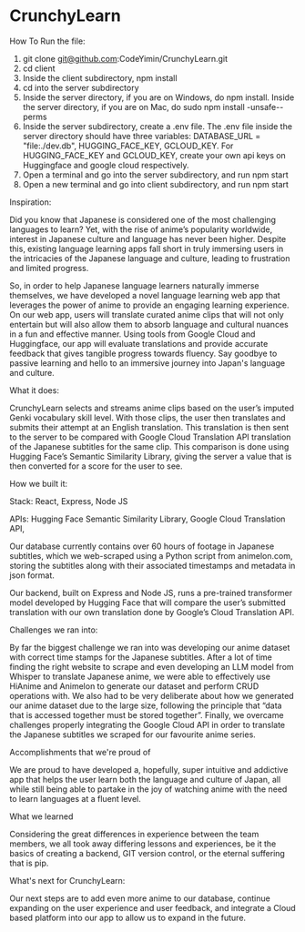 # CrunchyLearn

How To Run the file:

1. git clone git@github.com:CodeYimin/CrunchyLearn.git
2. cd client
3. Inside the client subdirectory, npm install
4. cd into the server subdirectory
5. Inside the server directory, if you are on Windows, do npm install. Inside the server directory, if you are on Mac, do sudo npm install -unsafe--perms
6. Inside the server subdirectory, create a .env file. The .env file inside the server directory should have three variables: DATABASE_URL = "file:./dev.db", HUGGING_FACE_KEY, GCLOUD_KEY. For HUGGING_FACE_KEY and GCLOUD_KEY, create your own api keys on Huggingface and google cloud respectively.
7. Open a terminal and go into the server subdirectory, and run npm start
8. Open a new terminal and go into client subdirectory, and run npm start
 
Inspiration:

Did you know that Japanese is considered one of the most challenging languages to learn? Yet, with the rise of anime’s popularity worldwide, interest in Japanese culture and language has never been higher. Despite this, existing language learning apps fall short in truly immersing users in the intricacies of the Japanese language and culture, leading to frustration and limited progress.

So, in order to help Japanese language learners naturally immerse themselves, we have developed a novel language learning web app that leverages the power of anime to provide an engaging learning experience. On our web app, users will translate curated anime clips that will not only entertain but will also allow them to absorb language and cultural nuances in a fun and effective manner. Using tools from Google Cloud and Huggingface, our app will evaluate translations and provide accurate feedback that gives tangible progress towards fluency. Say goodbye to passive learning and hello to an immersive journey into Japan's language and culture.

What it does:

CrunchyLearn selects and streams anime clips based on the user’s imputed Genki vocabulary skill level. With those clips, the user then translates and submits their attempt at an English translation. This translation is then sent to the server to be compared with Google Cloud Translation API translation of the Japanese subtitles for the same clip. This comparison is done using Hugging Face’s Semantic Similarity Library, giving the server a value that is then converted for a score for the user to see.

How we built it:

Stack: React, Express, Node JS

APIs: Hugging Face Semantic Similarity Library, Google Cloud Translation API, 

Our database currently contains over 60 hours of footage in Japanese subtitles, which we web-scraped using a Python script from animelon.com, storing the subtitles along with their associated timestamps and metadata in json format. 

Our backend, built on Express and Node JS, runs a pre-trained transformer model developed by Hugging Face that will compare the user’s submitted translation with our own translation done by Google’s Cloud Translation API.

Challenges we ran into:

By far the biggest challenge we ran into was developing our anime dataset with correct time stamps for the Japanese subtitles. After a lot of time finding the right website to scrape and even developing an LLM model from Whisper to translate Japanese anime, we were able to effectively use HiAnime and Animelon to generate our dataset and perform CRUD operations with. We also had to be very deliberate about how we generated our anime dataset due to the large size, following the principle that “data that is accessed together must be stored together”. Finally, we overcame challenges properly integrating the Google Cloud API in order to translate the Japanese subtitles we scraped for our favourite anime series.

Accomplishments that we're proud of

We are proud to have developed a, hopefully, super intuitive and addictive app that helps the user learn both the language and culture of Japan, all while still being able to partake in the joy of watching anime with the need to learn languages at a fluent level.

What we learned

Considering the great differences in experience between the team members, we all took away differing lessons and experiences, be it the basics of creating a backend, GIT version control, or the eternal suffering that is pip.

What's next for CrunchyLearn:

Our next steps are to add even more anime to our database, continue expanding on the user experience and user feedback, and integrate a Cloud based platform into our app to allow us to expand in the future.
